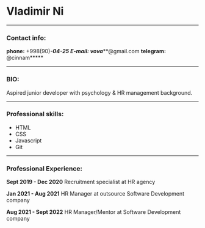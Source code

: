# Vladimir Ni

---

### Contact info:
**phone:** +998(90)***-04-25 
**E-mail:** vova*****@gmail.com
**telegram:** @cinnam*****

---

### BIO:
Aspired junior developer with psychology & HR management background. 

---
### Professional skills:
* HTML
* CSS
* Javascript
* Git

---
### Professional Experience:

**Sept 2019 - Dec 2020**
Recruitment specialist at HR agency 

**Jan 2021 - Aug 2021**
HR Manager at outsource Software Development company

**Aug 2021 - Sept 2022**
HR Manager/Mentor at Software Development company



